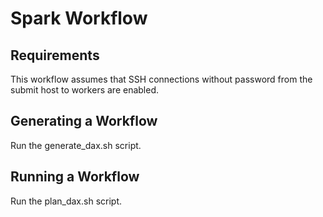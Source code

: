# Spark Workflow

Requirements
------------
This workflow assumes that SSH connections without password from the submit host to workers are enabled.

Generating a Workflow
---------------------
Run the generate_dax.sh script.

Running a Workflow
-------------------
Run the plan_dax.sh script.
